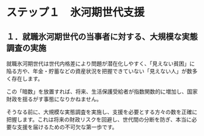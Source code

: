 # ステップ１　氷河期世代支援

## １．就職氷河期世代の当事者に対する、大規模な実態調査の実施

就職氷河期世代は世代内格差により問題が潜在化しやすく、「見えない貧困」に陥る方や、年金・貯蓄などの資産状況を把握できていない「見えない人」が数多く存在します。

この「暗数」を放置すれば、将来、生活保護受給者が指数関数的に増加し、国家財政を揺るがす事態になりかねません。

そうなる前に、大規模な実態調査を実施し、支援を必要とする方々の数を正確に把握します。これは将来の財政リスクを回避し、世代間の分断を防ぎ、本当に必要な支援を届けるための不可欠な第一歩です。